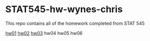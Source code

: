 # STAT545-hw-wynes-chris

This repo contains all of the homework completed from STAT 545

[hw01](https://github.com/swynes/STAT545-hw01-wynes-chris)
[hw02](https://github.com/swynes/STAT545-hw-wynes-chris/tree/master/hw02)
[hw03](https://github.com/swynes/STAT545-hw-wynes-chris/tree/master/hw03)
hw04
hw05
hw06
